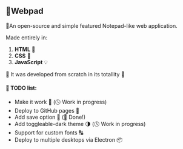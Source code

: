 ## 📑Webpad

🔎An open-source and simple featured Notepad-like web application.  

Made entirely in:
1. __HTML__ 📄
2. __CSS__ 📰
3. __JavaScript__ 💡

📝 It was developed from scratch in its totallity 📝

#### 📌 TODO list:
* Make it work 🔮 (🕓 Work in progress)
* Deploy to GitHub pages 📲
* Add save option 💾 (🎯 Done!)
* Add toggleable-dark theme 🌗 (🕓 Work in progress)
* Support for custom fonts 🔠
* Deploy to multiple desktops via Electron 📦
